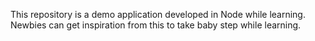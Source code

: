 This repository is a demo application developed in Node while learning.
Newbies can get inspiration from this to take baby step while learning.